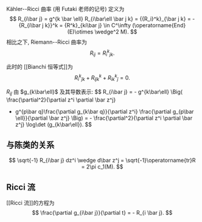 
Kähler--Ricci 曲率 (用 Futaki 老师的记号) 定义为
$$
R_{i\bar j} = g^{k \bar \ell} R_{i\bar\ell \bar j k} = {{R_i}^k}_{\bar j k} = - {R_{i\bar j k}}^k = {R^k}_{ki\bar j} \in C^\infty (\operatorname{End}(E)\otimes \wedge^2 M).
$$
相比之下, Riemann--Ricci 曲率为
$$
R_{ij} = {{R_i}^k}_{jk}.
$$

此时的 [[Bianchi 恒等式]]为
$$
{{R_i}^k}_{\bar j k} + {R_{i\bar j k}}^k + {{R_{ik}}^k}_{\bar j} = 0.
$$

$R_{i\bar j}$ 由 $g_{k\bar\ell}$ 及其导数表示:
$$
R_{i\bar j} = - g^{k\bar\ell} \Big(
\frac{\partial^2}{\partial z^i \partial \bar z^j}
- g^{p\bar q}\frac{\partial g_{k\bar q}}{\partial z^i}
\frac{\partial g_{p\bar \ell}}{\partial \bar z^j}
\Big)
= - \frac{\partial^2}{\partial z^i \partial \bar z^j}
\log\det (g_{k\bar\ell}).
$$

## 与陈类的关系

$$
\sqrt{-1} R_{i\bar j} dz^i \wedge d\bar z^j = \sqrt{-1}\operatorname{tr}R = 2\pi c_1(M).
$$

## Ricci 流

[[Ricci 流]]的方程为
$$
\frac{\partial g_{i\bar j}}{\partial  t} = - R_{i \bar j}.
$$
